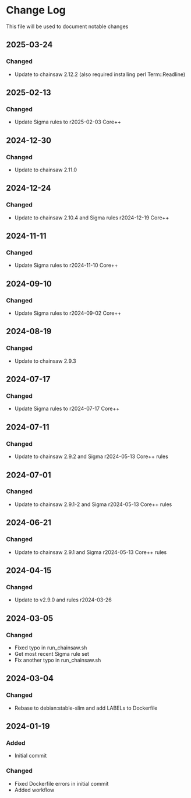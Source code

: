 # Change Log
<!-- markdownlint-disable MD024 -->
<!-- markdownlint-disable MD033 -->
This file will be used to document notable changes

## 2025-03-24

### Changed

- Update to chainsaw 2.12.2 (also required installing perl Term::Readline)

## 2025-02-13

### Changed

- Update Sigma rules to r2025-02-03 Core++

## 2024-12-30

### Changed

- Update to chainsaw 2.11.0

## 2024-12-24

### Changed

- Update to chainsaw 2.10.4 and Sigma rules r2024-12-19 Core++

## 2024-11-11

### Changed

- Update Sigma rules to r2024-11-10 Core++

## 2024-09-10

### Changed

- Update Sigma rules to r2024-09-02 Core++

## 2024-08-19

### Changed

- Update to chainsaw 2.9.3

## 2024-07-17

### Changed

- Update Sigma rules to r2024-07-17 Core++

## 2024-07-11

### Changed

- Update to chainsaw 2.9.2 and Sigma r2024-05-13 Core++ rules

## 2024-07-01

### Changed

- Update to chainsaw 2.9.1-2 and Sigma r2024-05-13 Core++ rules

## 2024-06-21

### Changed

- Update to chainsaw 2.9.1 and Sigma r2024-05-13 Core++ rules

## 2024-04-15

### Changed

- Update to v2.9.0 and rules r2024-03-26

## 2024-03-05

### Changed

- Fixed typo in run_chainsaw.sh
- Get most recent Sigma rule set
- Fix another typo in run_chainsaw.sh

## 2024-03-04

### Changed

- Rebase to debian:stable-slim and add LABELs to Dockerfile

## 2024-01-19

### Added

- Initial commit

### Changed

- Fixed Dockerfile errors in initial commit
- Added workflow


